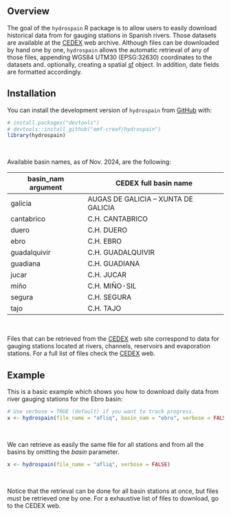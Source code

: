 
<!-- README.md is generated from README.Rmd. Please edit that file -->

## Overview

<!-- badges: start -->

<!-- badges: end -->

The goal of the `hydrospain` R package is to allow users to easily
download historical data from for gauging stations in Spanish rivers.
Those datasets are available at the
[CEDEX](https://ceh.cedex.es/anuarioaforos/demarcaciones.asp) web
archive. Although files can be downloaded by hand one by one,
`hydrospain` allows the automatic retrieval of any of those files,
appending WGS84 UTM30 (EPSG:32630) coordinates to the datasets and.
optionally, creating a spatial
[sf](https://CRAN.R-project.org/package=sf) object. In addition, date
fields are formatted accordingly.

## Installation

You can install the development version of `hydrospain` from
[GitHub](https://github.com/) with:

``` r
# install.packages("devtools")
# devtools::install_github("emf-creaf/hydrospain")
library(hydrospain)
```

<br>

Available basin names, as of Nov. 2024, are the following:

| **basin_nam** argument | **CEDEX full basin name**           |
|------------------------|-------------------------------------|
| galicia                | AUGAS DE GALICIA – XUNTA DE GALICIA |
| cantabrico             | C.H. CANTABRICO                     |
| duero                  | C.H. DUERO                          |
| ebro                   | C.H. EBRO                           |
| guadalquivir           | C.H. GUADALQUIVIR                   |
| guadiana               | C.H. GUADIANA                       |
| jucar                  | C.H. JUCAR                          |
| miño                   | C.H. MIÑO-SIL                       |
| segura                 | C.H. SEGURA                         |
| tajo                   | C.H. TAJO                           |

<br>

Files that can be retrieved from the
[CEDEX](https://ceh.cedex.es/anuarioaforos/demarcaciones.asp) web site
correspond to data for gauging stations located at rivers, channels,
reservoirs and evaporation stations. For a full list of files check the
[CEDEX](https://ceh.cedex.es/anuarioaforos/demarcaciones.asp) web.

## Example

This is a basic example which shows you how to download daily data from
river gauging stations for the Ebro basin:

``` r
# Use verbose = TRUE (default) if you want to track progress.
x <- hydrospain(file_name = "afliq", basin_nam = "ebro", verbose = FALSE)
```

<br>

We can retrieve as easily the same file for all stations and from all
the basins by omitting the $\textit{basin}$ parameter.

``` r
x <- hydrospain(file_name = "afliq", verbose = FALSE)
```

<br>

Notice that the retrieval can be done for all basin stations at once,
but files must be retrieved one by one. For a exhaustive list of files
to download, go to the CEDEX web.

